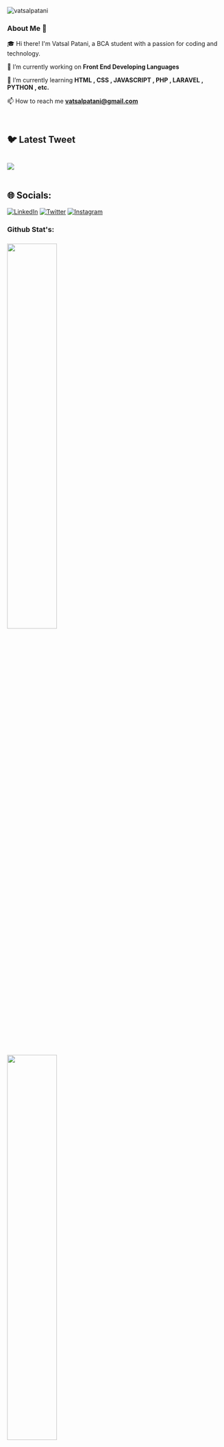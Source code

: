 <p align="left"> <img src="https://komarev.com/ghpvc/?username=vatsalpatani&label=Profile%20views&color=0e75b6&style=flat" alt="vatsalpatani" /> </p>


 ### About Me 🚀

🎓 Hi there! I'm Vatsal Patani, a BCA student with a passion for coding and technology. 

🔭 I’m currently working on **Front End Developing Languages**

🌱 I’m currently learning **HTML , CSS , JAVASCRIPT , PHP , LARAVEL , PYTHON , etc.**

📫 How to reach me **vatsalpatani@gmail.com**

<br>

## 🐦 Latest Tweet
<br>
<img src="https://gtce.itsvg.in/api?username=vatsalpatani&theme=dracula&icon=hashtag&time=true&response=true&border=true"/>
<br><br>

## 🌐 Socials:
[![LinkedIn](https://img.shields.io/badge/LinkedIn-%230077B5.svg?logo=linkedin&logoColor=white)](https://www.linkedin.com/in/vatsal-patani/) 
[![Twitter](https://img.shields.io/badge/Twitter-%231DA1F2.svg?logo=Twitter&logoColor=white)](https://twitter.com/vatsalpatani) 
[![Instagram](https://img.shields.io/badge/Instagram-%23E4405F.svg?logo=Instagram&logoColor=white)](https://www.instagram.com/vatsalpatani/) 

<h3 align = "left"> Github Stat's: <h3>
 <img width="48%" src="https://github-readme-stats.vercel.app/api?username=vatsalpatani&show_icons=true&theme=tokyonight&show_owner=true" /><br><br>
 <img width="48%" src="https://github-readme-streak-stats.herokuapp.com/?user=vatsalpatani&theme=tokyonight&show_owner=true" /><br><br>
 <img align="center" src="https://github-readme-stats.vercel.app/api/top-langs?username=vatsalpatani&show_icons=true&locale=en&layout=compact&show_owner=true" alt="vatsalpatani" /><br>
<br>


 **✍️ Random Dev Quote**:<br><br>
 
![](https://quotes-github-readme.vercel.app/api?type=horizontal&theme=dark)
<br>
<br>

<details>
<summary>Contact Me</summary>
<ul>
<li> 
<details>
<summary>Github</summary>
© https://github.com/vatsalpatani
</details></li>
<li>  
<details>
<summary>Twitter</summary>
© https://twitter.com/vatsalpatani
</details></li>
<li>  
<details>
<summary>Facebook</summary>
© https://www.facebook.com/vatsalpatani
</details></li>
<li>
<details>
<summary>Instagram</summary>
© https://www.instagram.com/vatsalpatani
</details></li>
 <li>
<details>
<summary>Linkedin</summary>
© https://www.linkedin.com/in/vatsal-patani/
</details></li>
<li> 
<details>
<summary>Telegram</summary>
© https://t.me/vatsalpatani
</details></li></ul>
